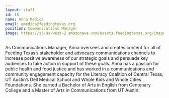 ```yaml
---
layout: staff
id: 18
name: Anna Medica
email: amedica@feedingtexas.org
position: Communications Manager
image: https://s3-us-west-2.amazonaws.com/assets.feedingtexas.org/images/staff/anna-medica.JPG
---
```

As Communications Manager, Anna oversees and creates content for all of Feeding Texas’s stakeholder and advocacy communications channels to increase positive awareness of our strategic goals and persuade key audiences to take action in support of these goals. Anna has a passion for public health and food justice and has worked in a communications and community engagement capacity for the Literacy Coalition of Central Texas, UT Austin’s Dell Medical School and Whole Kids and Whole Cities Foundations. She earned a Bachelor of Arts in English from Centenary College and a Master of Arts in Communications from UT Austin.
